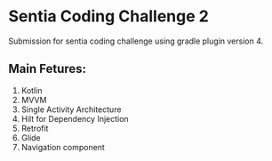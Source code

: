 # Sentia Coding Challenge 2

Submission for sentia coding challenge using gradle plugin version 4.

## Main Fetures:

1. Kotlin
3. MVVM
4. Single Activity Architecture
5. Hilt for Dependency Injection
6. Retrofit
7. Glide
8. Navigation component

